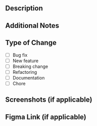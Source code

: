 ## Description
<!-- Briefly explain the purpose of this PR and what it accomplishes. -->

## Additional Notes
<!-- Add any extra context or relevant information here. -->

## Type of Change
- [ ] Bug fix
- [ ] New feature
- [ ] Breaking change
- [ ] Refactoring
- [ ] Documentation
- [ ] Chore

## Screenshots (if applicable)
<!-- Include screenshots to demonstrate any UI changes. -->
<!-- <img width="180" alt="image" src="image_url_here"> -->

## Figma Link (if applicable)
<!-- Add a link to the Figma design here if relevant to the PR. -->

